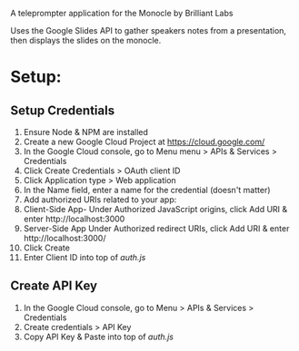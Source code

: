 A teleprompter application for the Monocle by Brilliant Labs

Uses the Google Slides API to gather speakers notes from a presentation, then displays the slides on the monocle.


# Setup: #

## Setup Credentials ##
1. Ensure Node & NPM are installed
2. Create a new Google Cloud Project at https://cloud.google.com/
3. In the Google Cloud console, go to Menu menu > APIs & Services > Credentials
4. Click Create Credentials > OAuth client ID
5. Click Application type > Web application
6. In the Name field, enter a name for the credential (doesn't matter)
7. Add authorized URIs related to your app:
  1. Client-Side App- Under Authorized JavaScript origins, click Add URI & enter http://localhost:3000
  2. Server-Side App Under Authorized redirect URIs, click Add URI & enter http://localhost:3000/
8. Click Create
9. Enter Client ID into top of _auth.js_

## Create API Key ##
1. In the Google Cloud console, go to Menu > APIs & Services > Credentials
2. Create credentials > API Key
3. Copy API Key & Paste into top of _auth.js_
